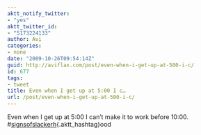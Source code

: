 ```yaml
---
aktt_notify_twitter:
- "yes"
aktt_twitter_id:
- "5173224133"
author: Avi
categories:
- none
date: "2009-10-26T09:54:14Z"
guid: http://aviflax.com/post/even-when-i-get-up-at-500-i-c/
id: 677
tags:
- tweet
title: Even when I get up at 5:00 I c…
url: /post/even-when-i-get-up-at-500-i-c/
---
```

Even when I get up at 5:00 I can&#8217;t make it to work before 10:00. #[signsofslackerh](http://search.twitter.com/search?q=%23signsofslackerh){.aktt_hashtag}ood